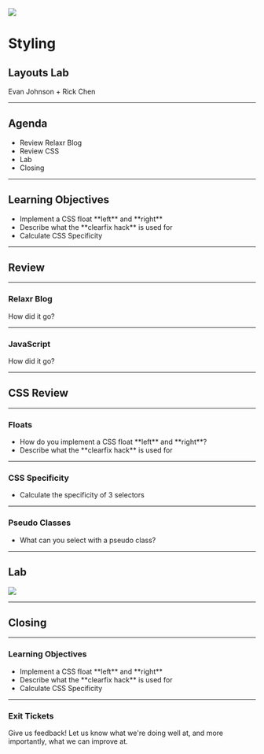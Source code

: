 <img src="/img/ga-logo.png" style="border:none; background: transparent; box-shadow:none;" />

# Styling

## Layouts Lab

Evan Johnson + Rick Chen

---

## Agenda

* <!--- .element: class="fragment" data-fragment-index="1" -->Review Relaxr Blog
* <!--- .element: class="fragment" data-fragment-index="2" -->Review CSS
* <!--- .element: class="fragment" data-fragment-index="4" -->Lab
* <!--- .element: class="fragment" data-fragment-index="5" -->Closing

---

## Learning Objectives

* <!--- .element: class="fragment" data-fragment-index="1" -->Implement a CSS float **left** and **right**
* <!--- .element: class="fragment" data-fragment-index="2" -->Describe what the **clearfix hack** is used for
* <!--- .element: class="fragment" data-fragment-index="3" -->Calculate CSS Specificity

---

## Review

----

### Relaxr Blog

How did it go?

----

### JavaScript

How did it go?

---

## CSS Review

----

### Floats

* <!--- .element: class="fragment" data-fragment-index="1" -->How do you implement a CSS float **left** and **right**?
* <!--- .element: class="fragment" data-fragment-index="2" -->Describe what the **clearfix hack** is used for

----

### CSS Specificity

* <!--- .element: class="fragment" data-fragment-index="1" -->Calculate the specificity of 3 selectors

----

### Pseudo Classes

* <!--- .element: class="fragment" data-fragment-index="1" -->What can you select with a pseudo class?

---

## Lab

<img src="/img/exercise_icon_md.png" style="border:none;box-shadow:none;background:transparent;" />

---

## Closing

----

### Learning Objectives

* <!--- .element: class="fragment" data-fragment-index="1" -->Implement a CSS float **left** and **right**
* <!--- .element: class="fragment" data-fragment-index="2" -->Describe what the **clearfix hack** is used for
* <!--- .element: class="fragment" data-fragment-index="3" -->Calculate CSS Specificity

----

### Exit Tickets

Give us feedback! Let us know what we're doing well at, and more
importantly, what we can improve at.

